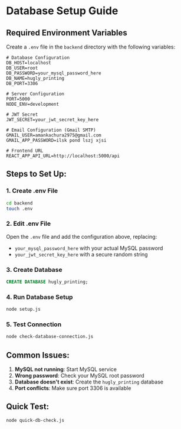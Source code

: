 # Database Setup Guide

## Required Environment Variables

Create a `.env` file in the `backend` directory with the following variables:

```env
# Database Configuration
DB_HOST=localhost
DB_USER=root
DB_PASSWORD=your_mysql_password_here
DB_NAME=hugly_printing
DB_PORT=3306

# Server Configuration
PORT=5000
NODE_ENV=development

# JWT Secret
JWT_SECRET=your_jwt_secret_key_here

# Email Configuration (Gmail SMTP)
GMAIL_USER=amankachura2975@gmail.com
GMAIL_APP_PASSWORD=ilsk pond lszj xjsi

# Frontend URL
REACT_APP_API_URL=http://localhost:5000/api
```

## Steps to Set Up:

### 1. Create .env File
```bash
cd backend
touch .env
```

### 2. Edit .env File
Open the `.env` file and add the configuration above, replacing:
- `your_mysql_password_here` with your actual MySQL password
- `your_jwt_secret_key_here` with a secure random string

### 3. Create Database
```sql
CREATE DATABASE hugly_printing;
```

### 4. Run Database Setup
```bash
node setup.js
```

### 5. Test Connection
```bash
node check-database-connection.js
```

## Common Issues:

1. **MySQL not running**: Start MySQL service
2. **Wrong password**: Check your MySQL root password
3. **Database doesn't exist**: Create the `hugly_printing` database
4. **Port conflicts**: Make sure port 3306 is available

## Quick Test:
```bash
node quick-db-check.js
```
